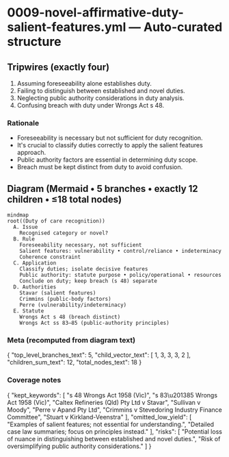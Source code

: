 # 0009-novel-affirmative-duty-salient-features.yml — Auto-curated structure

## Tripwires (exactly four)

1. Assuming foreseeability alone establishes duty.
2. Failing to distinguish between established and novel duties.
3. Neglecting public authority considerations in duty analysis.
4. Confusing breach with duty under Wrongs Act s 48.

### Rationale
- Foreseeability is necessary but not sufficient for duty recognition.
- It's crucial to classify duties correctly to apply the salient features approach.
- Public authority factors are essential in determining duty scope.
- Breach must be kept distinct from duty to avoid confusion.

## Diagram (Mermaid • 5 branches • exactly 12 children • ≤18 total nodes)

```mermaid
mindmap
root((Duty of care recognition))
  A. Issue
    Recognised category or novel?
  B. Rule
    Foreseeability necessary, not sufficient
    Salient features: vulnerability • control/reliance • indeterminacy
    Coherence constraint
  C. Application
    Classify duties; isolate decisive features
    Public authority: statute purpose • policy/operational • resources
    Conclude on duty; keep breach (s 48) separate
  D. Authorities
    Stavar (salient features)
    Crimmins (public-body factors)
    Perre (vulnerability/indeterminacy)
  E. Statute
    Wrongs Act s 48 (breach distinct)
    Wrongs Act ss 83–85 (public-authority principles)
```

### Meta (recomputed from diagram text)


{
  "top_level_branches_text": 5,
  "child_vector_text": [
    1,
    3,
    3,
    3,
    2
  ],
  "children_sum_text": 12,
  "total_nodes_text": 18
}

### Coverage notes

{
  "kept_keywords": [
    "s 48 Wrongs Act 1958 (Vic)",
    "s 83\u201385 Wrongs Act 1958 (Vic)",
    "Caltex Refineries (Qld) Pty Ltd v Stavar",
    "Sullivan v Moody",
    "Perre v Apand Pty Ltd",
    "Crimmins v Stevedoring Industry Finance Committee",
    "Stuart v Kirkland-Veenstra"
  ],
  "omitted_low_yield": [
    "Examples of salient features; not essential for understanding.",
    "Detailed case law summaries; focus on principles instead."
  ],
  "risks": [
    "Potential loss of nuance in distinguishing between established and novel duties.",
    "Risk of oversimplifying public authority considerations."
  ]
}
